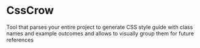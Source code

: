 # CssCrow
Tool that parses your entire project to generate CSS style guide with class names and example outcomes and allows to visually group them for future references
